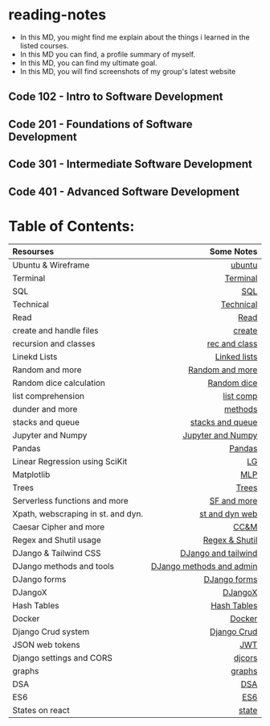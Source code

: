 # reading-notes

- In this MD, you might find me explain about the things i learned in the listed courses.
- In this MD you can find, a profile summary of myself.
- In this MD, you can find my ultimate goal.
- In this MD, you will find screenshots of my group's latest website

## Code 102 - Intro to Software Development
## Code 201 - Foundations of Software Development
## Code 301 - Intermediate Software Development
## Code 401 - Advanced Software Development

# Table of Contents:

|Resourses    | Some Notes     |
| :---        |            ---: |
| Ubuntu & Wireframe   | [ubuntu](./files/Ubuntu.md)   |
| Terminal    | [Terminal](./files/Terminal.md)      |
| SQL    | [SQL](./files/SQL.md)      |
| Technical    | [Technical](./files/Technical.md)      |
| Read    | [Read](./files/Read.md)      |
| create and handle files    | [create](./files/create_readfile.md)      |
| recursion and classes    | [rec and class](./files/recur_classes.md)      |
| Linekd Lists    | [Linked lists](./files/linked_lists.md)      |
| Random and more    | [Random and more](./files/randomandmore.md)      |
| Random dice calculation    | [Random dice](./files/randomcalc.md)      |
| list comprehension    | [list comp](./files/listcomp.md)      |
| dunder and more    | [methods](./files/dnm.md)      |
| stacks and queue    | [stacks and queue](./files/snq.md)      |
| Jupyter and Numpy     | [Jupyter and Numpy](./files/jnn.md)      |
| Pandas     | [Pandas](./files/bnw.md)      |
| Linear Regression using SciKit     | [LG](./files/lg.md)      |
| Matplotlib     | [MLP](./files/mlp.md)      |
| Trees     | [Trees](./files/tree.md)      |
| Serverless functions and more     | [SF and more](./files/sfam.md)      |
| Xpath, webscraping in st. and dyn.      | [st and dyn web](./files/standdyn.md)      |
| Caesar Cipher and more      | [CC&M](./files/ccam.md)      |
| Regex and Shutil usage      | [Regex & Shutil](./files/regexshutil.md)      |
| DJango & Tailwind CSS      | [DJango and tailwind](./files/djandtwcss.md)      |
| DJango methods and tools      | [DJango methods and admin](./files/djmeth.md)      |
| DJango forms      | [DJango forms](./files/djforms.md)      |
| DJangoX      | [DJangoX](./files/djx.md)      |
| Hash Tables      | [Hash Tables](./files/htables.md)      |
| Docker      | [Docker](./files/docker.md)      |
| Django Crud system      | [Django Crud](./files/djcrud.md)      |
| JSON web tokens      | [JWT](./files/jwtokens.md)      |
| Django settings and CORS      | [djcors](./files/djcors.md)      |
| graphs      | [graphs](./files/graphs.md)      |
| DSA      | [DSA](./files/dsanda.md)      |
| ES6      | [ES6](./files/essix.md)      |
| States on react      | [state](./files/state.md)      |
